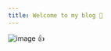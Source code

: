```yaml
---
title: Welcome to my blog 🤠
---
```


![image](https://github.com/jereissate/skills-github-pages/assets/50413830/220ce4a6-1e91-45fa-a3ce-769ce65130e0)
 :+1:
